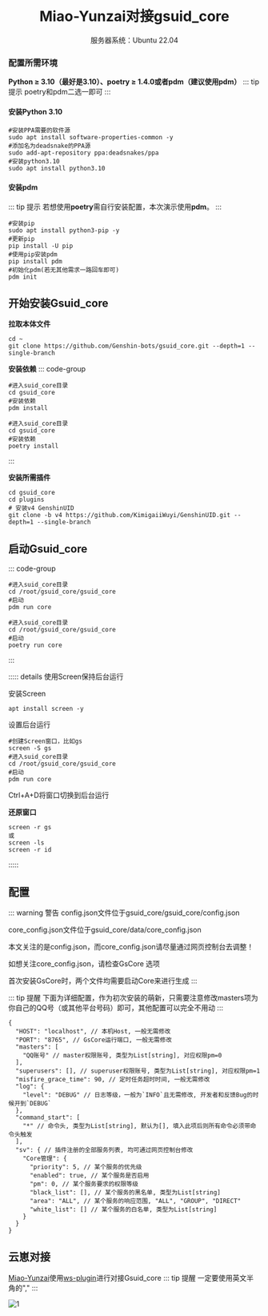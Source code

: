 # <center>Miao-Yunzai对接gsuid_core</center>

<center>服务器系统：Ubuntu 22.04</center>

### 配置所需环境

**Python ≥ 3.10（最好是3.10）、poetry ≥ 1.4.0或者pdm（建议使用pdm）**
::: tip 提示
poetry和pdm二选一即可
:::

#### 安装Python 3.10

```
#安装PPA需要的软件源
sudo apt install software-properties-common -y
#添加名为deadsnake的PPA源
sudo add-apt-repository ppa:deadsnakes/ppa
#安装python3.10
sudo apt install python3.10
```

#### 安装pdm
::: tip 提示
若想使用**poetry**需自行安装配置，本次演示使用**pdm**。
:::

```
#安装pip
sudo apt install python3-pip -y
#更新pip
pip install -U pip
#使用pip安装pdm
pip install pdm
#初始化pdm(若无其他需求一路回车即可)
pdm init
```

## 开始安装Gsuid_core

**拉取本体文件**

```
cd ~
git clone https://github.com/Genshin-bots/gsuid_core.git --depth=1 --single-branch
```

**安装依赖**
::: code-group

``` [pdm]
#进入suid_core目录
cd gsuid_core
#安装依赖
pdm install
```

``` [poetry]
#进入suid_core目录
cd gsuid_core
#安装依赖
poetry install
```

:::


**安装所需插件**

```
cd gsuid_core
cd plugins
# 安装v4 GenshinUID
git clone -b v4 https://github.com/KimigaiiWuyi/GenshinUID.git --depth=1 --single-branch
```

## 启动Gsuid_core

::: code-group

``` [pdm]
#进入suid_core目录
cd /root/gsuid_core/gsuid_core
#启动
pdm run core
```

``` [poetry]
#进入suid_core目录
cd /root/gsuid_core/gsuid_core
#启动
poetry run core
```
:::

::::: details 使用Screen保持后台运行

安装Screen

````
apt install screen -y
````

设置后台运行

````
#创建Screen窗口，比如gs
screen -S gs
#进入suid_core目录
cd /root/gsuid_core/gsuid_core
#启动
pdm run core

````
Ctrl+A+D将窗口切换到后台运行

**还原窗口**

````
screen -r gs
或
screen -ls
screen -r id
````
:::::

## 配置

::: warning 警告
config.json文件位于gsuid_core/gsuid_core/config.json

core_config.json文件位于gsuid_core/data/core_config.json

本文关注的是config.json，而core_config.json请尽量通过网页控制台去调整！

如想关注core_config.json，请检查GsCore 选项

首次安装GsCore时，两个文件均需要启动Core来进行生成
:::

::: tip 提醒
下面为详细配置，作为初次安装的萌新，只需要注意修改masters项为你自己的QQ号（或其他平台号码）即可，其他配置可以完全不用动
:::

```
{
  "HOST": "localhost", // 本机Host, 一般无需修改
  "PORT": "8765", // GsCore运行端口, 一般无需修改
  "masters": [
    "QQ账号" // master权限账号, 类型为List[string], 对应权限pm=0
  ],
  "superusers": [], // superuser权限账号, 类型为List[string], 对应权限pm=1
  "misfire_grace_time": 90, // 定时任务超时时间, 一般无需修改
  "log": {
    "level": "DEBUG" // 日志等级，一般为`INFO`且无需修改, 开发者和反馈Bug的时候开到`DEBUG`
  },
  "command_start": [
    "*" // 命令头, 类型为List[string], 默认为[], 填入此项后则所有命令必须带命令头触发
  ],
  "sv": { // 插件注册的全部服务列表, 均可通过网页控制台修改
    "Core管理": {
      "priority": 5, // 某个服务的优先级
      "enabled": true, // 某个服务是否启用
      "pm": 0, // 某个服务要求的权限等级
      "black_list": [], // 某个服务的黑名单, 类型为List[string]
      "area": "ALL", // 某个服务的响应范围, "ALL", "GROUP", "DIRECT"
      "white_list": [] // 某个服务的白名单, 类型为List[string]
    }
  }
}
```

## 云崽对接

[Miao-Yunzai](/gsbot.md)使用[ws-plugin](https://gitee.com/xiaoye12123/ws-plugin)进行对接Gsuid_core
::: tip 提醒
一定要使用英文半角的","
:::

![1](https://image.hexokina.cn/file/f95f06fe7615ec13202b7.png)

